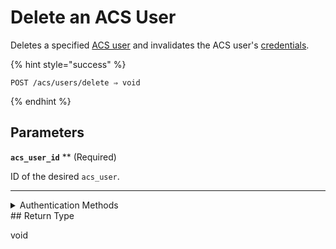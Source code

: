# Delete an ACS User

Deletes a specified [ACS user](https://docs.seam.co/latest/capability-guides/access-systems/user-management) and invalidates the ACS user's [credentials](../../../capability-guides/access-systems/managing-credentials.md).

{% hint style="success" %}
```
POST /acs/users/delete ⇒ void
```
{% endhint %}

## Parameters

**`acs_user_id`** **
 (Required)

ID of the desired `acs_user`.

---


<details>

<summary>Authentication Methods</summary>

- API key
- Personal access token
  <br>Must also include the `seam-workspace` header in the request.
</details>
## Return Type

void
